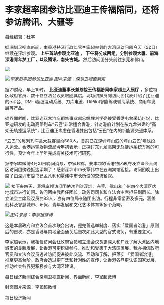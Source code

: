 # 李家超率团参访比亚迪王传福陪同，还将参访腾讯、大疆等

每经编辑：杜宇

据深圳卫视直新闻，由香港特区行政长官李家超率领的大湾区访问团今天（22日）继续在深圳参观。 **上午首站参观比亚迪** ，
**下午将分成两组，分别参观大疆、前海深港青年梦工厂，以及腾讯、南头古城。** 然后访问团分头前往东莞和佛山。

![](https://inews.gtimg.com/om_bt/ObuWE5XOMSHCdIqAMEcqQGUQbG2H57rSJ7POUJDN3HGlgAA/1000)

![](https://inews.gtimg.com/om_bt/Omw5LbG2Zrf6WofDtOPUZd9jgYdaJiZ6AHio4dEXcEdx0AA/1000)_李家超率团参访比亚迪
图片来源：深圳卫视直新闻_

据21财经，早上10时， **比亚迪董事长兼总裁王传福陪同李家超走入展厅**
，多位特区政府官员、数十位立法会议员跟随其后。现场讲解员向访问团代表介绍了比亚迪的e平台、DM-
i超级混动系统、刀片电池、DiPilot智能驾驶辅助系统、商用车发展等产品。

据界面新闻，比亚迪亚太汽车销售事业部总经理刘学亮接受香港电台采访时说，比亚迪研发的电动高架列车“云巴”非常适合香港，针对港府计划在东九龙兴建的“高架无轨捷运系统”，比亚迪正考虑在香港推出包括“云巴”在内的新能源交通体系。

“云巴”的每列列车最大载客量约560人，目前已在深圳坪山区的坪山云巴1号线投入运营。香港运输及物流局今年初表示，正探讨东九龙高架无轨捷运系统方案的可行性，预计今年上半年完成有关技术可行研究。

据李家超微博4月21日晚间消息，李家超称，我率领的香港特区政府及立法会大湾区访问团傍晚抵达深圳了！感谢深圳市市长覃伟中在五洲宾馆迎接。访问团晚上出席了由深圳市委书记孟凡利和覃伟中市长所设的交流餐叙。

![](https://inews.gtimg.com/om_bt/OkdhymUb8aUKp-PEo7kMcb9KLoewF3mPtyEJSJNCgUeUgAA/1000)
接下来四天，我将率领访问团依次到访深圳、东莞、佛山和广州四个大湾区内地城市进行访问。访问团由我担任团长，政务司司长和立法会主席担任副团长。除立法会主席及议员共83人，亦有四位局长随团出访。行程非常紧密及多元，涵盖创科及智慧城市、环保、青年发展和文化艺术体育等多个范畴。

![](https://inews.gtimg.com/om_bt/OolLKMz0bFS7N1AhxHtoBR2r9gLhmdZTbCTtTV6FAeIv4AA/1000)_图片来源：李家超微博_

这是本届政府和立法会首次联合出访，是完善选举制度、落实「爱国者治港」原则后的首次，亦是香港与内地全面通关后首次如此大型的官式访问，有重要意义。

李家超表示，我相信访问会让政府官员和立法会议员更深入和广泛了解大湾区内地城市的最新发展，让香港可更积极参与、推动和受惠于大湾区发展。我亦相信政府官员和立法会议员透过访问促进彼此交流、互动和了解，把落实
「爱国者治港」推至更高台阶。政府会透过更广泛和针对性的宣传，让香港各界更认识国家发展，推动社会各界更积极参与大湾区建设。

每日经济新闻综合深圳卫视直新闻、界面新闻、李家超微博

封面图片来源：李家超微博

每日经济新闻

